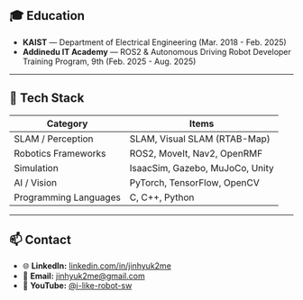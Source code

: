 <!-- About -->

## 🎓 Education
- **KAIST** — Department of Electrical Engineering (Mar. 2018 - Feb. 2025)
- **Addinedu IT Academy** — ROS2 & Autonomous Driving Robot Developer Training Program, 9th (Feb. 2025 - Aug. 2025)

---

## 🚀 Tech Stack

| Category              | Items                                    |
|-----------------------|------------------------------------------|
| SLAM / Perception     | SLAM, Visual SLAM (RTAB-Map)             |
| Robotics Frameworks   | ROS2, MoveIt, Nav2, OpenRMF              |
| Simulation            | IsaacSim, Gazebo, MuJoCo, Unity          |
| AI / Vision           | PyTorch, TensorFlow, OpenCV              |
| Programming Languages | C, C++, Python                           |

---

## 📫 Contact
- 🌐 **LinkedIn:** [linkedin.com/in/jinhyuk2me](https://www.linkedin.com/in/jinhyuk2me)  
- 📧 **Email:** [jinhyuk2me@gmail.com](mailto:jinhyuk2me@gmail.com)  
- 🎥 **YouTube:** [@i-like-robot-sw](https://www.youtube.com/@i-like-robot-sw)
